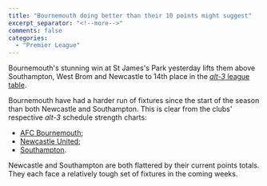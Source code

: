 ```yaml
---
title: "Bournemouth doing better than their 10 points might suggest"
excerpt_separator: "<!--more-->"
comments: false
categories: 
  - "Premier League"
---
```


Bournemouth's stunning win at St James's Park yesterday lifts them above
Southampton, West Brom and Newcastle to 14th place in the
[*alt-3* league table](/leagues/england-premier-league).

Bournemouth have had a harder run of fixtures since the start of the season
than both Newcastle and Southampton. This is clear from the clubs' respective
*alt-3* schedule strength charts:
 
* [AFC Bournemouth](/leagues/england-premier-league/schedule-strength-Bou/);
* [Newcastle United](/leagues/england-premier-league/schedule-strength-New/); 
* [Southampton](/leagues/england-premier-league/schedule-strength-Sot/).

Newcastle and Southampton are both flattered by their current points totals.  They each 
face a relatively tough set of fixtures in the coming weeks. 












